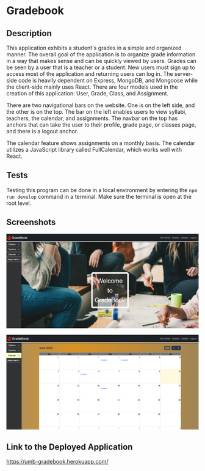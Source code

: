 # Gradebook

## Description
This application exhibits a student's grades in a simple and organized manner. The overall goal of the application is to organize grade information in a way that makes sense and can be quickly viewed by users. Grades can be seen by a user that is a teacher or a student. New users must sign up to access most of the application and returning users can log in. The server-side code is heavily dependent on Express, MongoDB, and Mongoose while the client-side mainly uses React. There are four models used in the creation of this application: User, Grade, Class, and Assignment.

There are two navigational bars on the website. One is on the left side, and the other is on the top. The bar on the left enables users to view syllabi, teachers, the calendar, and assignments. The navbar on the top has anchors that can take the user to their profile, grade page, or classes page, and there is a logout anchor.

The calendar feature shows assignments on a monthly basis. The calendar utilizes a JavaScript library called FullCalendar, which works well with React.

## Tests
Testing this program can be done in a local environment by entering the `npm run develop` command in a terminal. Make sure the terminal is open at the root level.

## Screenshots

![Screenshot of the homepage](./images/gradebook-homepage-screenshot2023-06-10.png)

![Screenshot of the calendar](./images/gradebook-calendar-screenshot2023-06-10.png)

## Link to the Deployed Application

https://umb-gradebook.herokuapp.com/